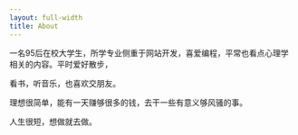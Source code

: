```yaml
---
layout: full-width
title: About
---
```


一名95后在校大学生，所学专业侧重于网站开发，喜爱编程，平常也看点心理学相关的内容。平时爱好散步，

看书，听音乐，也喜欢交朋友。

理想很简单，能有一天赚够很多的钱，去干一些有意义够风骚的事。

人生很短，想做就去做。


